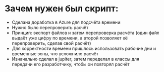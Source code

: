 # Зачем нужен был скрипт:
- Сделана доработка в Azure для подсчёта времени
- Нужно было перепроверить расчёт
- Принцип: экспорт файлов и затем перепроверка расчёта (один файл выдаёт уже цифру по времени, а второй позволяет её перепроверить, сделав свой расчёт)
- Для корректности времени пришлось использовать рабочие дни и временные зоны, что усложнило расчёт
- Изначально сделал в jupiter, затем переделал в классы для передачи его разработчику, чтобы он повторял расчёт 
